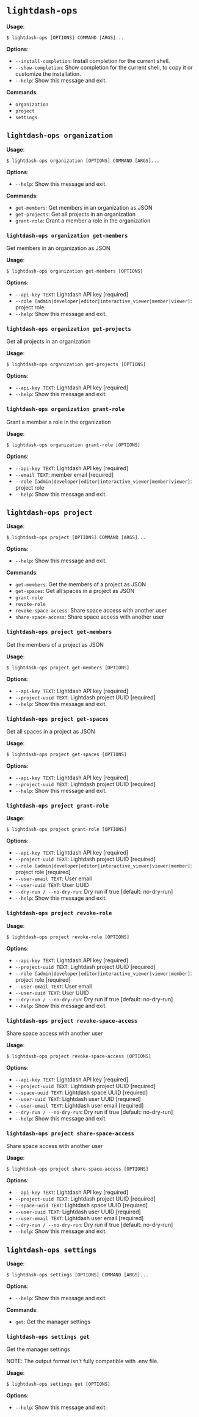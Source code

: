 # `lightdash-ops`

**Usage**:

```console
$ lightdash-ops [OPTIONS] COMMAND [ARGS]...
```

**Options**:

* `--install-completion`: Install completion for the current shell.
* `--show-completion`: Show completion for the current shell, to copy it or customize the installation.
* `--help`: Show this message and exit.

**Commands**:

* `organization`
* `project`
* `settings`

## `lightdash-ops organization`

**Usage**:

```console
$ lightdash-ops organization [OPTIONS] COMMAND [ARGS]...
```

**Options**:

* `--help`: Show this message and exit.

**Commands**:

* `get-members`: Get members in an organization as JSON
* `get-projects`: Get all projects in an organization
* `grant-role`: Grant a member a role in the organization

### `lightdash-ops organization get-members`

Get members in an organization as JSON

**Usage**:

```console
$ lightdash-ops organization get-members [OPTIONS]
```

**Options**:

* `--api-key TEXT`: Lightdash API key  [required]
* `--role [admin|developer|editor|interactive_viewer|member|viewer]`: project role
* `--help`: Show this message and exit.

### `lightdash-ops organization get-projects`

Get all projects in an organization

**Usage**:

```console
$ lightdash-ops organization get-projects [OPTIONS]
```

**Options**:

* `--api-key TEXT`: Lightdash API key  [required]
* `--help`: Show this message and exit.

### `lightdash-ops organization grant-role`

Grant a member a role in the organization

**Usage**:

```console
$ lightdash-ops organization grant-role [OPTIONS]
```

**Options**:

* `--api-key TEXT`: Lightdash API key  [required]
* `--email TEXT`: member email  [required]
* `--role [admin|developer|editor|interactive_viewer|member|viewer]`: project role
* `--help`: Show this message and exit.

## `lightdash-ops project`

**Usage**:

```console
$ lightdash-ops project [OPTIONS] COMMAND [ARGS]...
```

**Options**:

* `--help`: Show this message and exit.

**Commands**:

* `get-members`: Get the members of a project as JSON
* `get-spaces`: Get all spaces in a project as JSON
* `grant-role`
* `revoke-role`
* `revoke-space-access`: Share space access with another user
* `share-space-access`: Share space access with another user

### `lightdash-ops project get-members`

Get the members of a project as JSON

**Usage**:

```console
$ lightdash-ops project get-members [OPTIONS]
```

**Options**:

* `--api-key TEXT`: Lightdash API key  [required]
* `--project-uuid TEXT`: Lightdash project UUID  [required]
* `--help`: Show this message and exit.

### `lightdash-ops project get-spaces`

Get all spaces in a project as JSON

**Usage**:

```console
$ lightdash-ops project get-spaces [OPTIONS]
```

**Options**:

* `--api-key TEXT`: Lightdash API key  [required]
* `--project-uuid TEXT`: Lightdash project UUID  [required]
* `--help`: Show this message and exit.

### `lightdash-ops project grant-role`

**Usage**:

```console
$ lightdash-ops project grant-role [OPTIONS]
```

**Options**:

* `--api-key TEXT`: Lightdash API key  [required]
* `--project-uuid TEXT`: Lightdash project UUID  [required]
* `--role [admin|developer|editor|interactive_viewer|viewer|member]`: project role  [required]
* `--user-email TEXT`: User email
* `--user-uuid TEXT`: User UUID
* `--dry-run / --no-dry-run`: Dry run if true  [default: no-dry-run]
* `--help`: Show this message and exit.

### `lightdash-ops project revoke-role`

**Usage**:

```console
$ lightdash-ops project revoke-role [OPTIONS]
```

**Options**:

* `--api-key TEXT`: Lightdash API key  [required]
* `--project-uuid TEXT`: Lightdash project UUID  [required]
* `--role [admin|developer|editor|interactive_viewer|viewer|member]`: project role  [required]
* `--user-email TEXT`: User email
* `--user-uuid TEXT`: User UUID
* `--dry-run / --no-dry-run`: Dry run if true  [default: no-dry-run]
* `--help`: Show this message and exit.

### `lightdash-ops project revoke-space-access`

Share space access with another user

**Usage**:

```console
$ lightdash-ops project revoke-space-access [OPTIONS]
```

**Options**:

* `--api-key TEXT`: Lightdash API key  [required]
* `--project-uuid TEXT`: Lightdash project UUID  [required]
* `--space-uuid TEXT`: Lightdash space UUID  [required]
* `--user-uuid TEXT`: Lightdash user UUID  [required]
* `--user-email TEXT`: Lightdash user email  [required]
* `--dry-run / --no-dry-run`: Dry run if true  [default: no-dry-run]
* `--help`: Show this message and exit.

### `lightdash-ops project share-space-access`

Share space access with another user

**Usage**:

```console
$ lightdash-ops project share-space-access [OPTIONS]
```

**Options**:

* `--api-key TEXT`: Lightdash API key  [required]
* `--project-uuid TEXT`: Lightdash project UUID  [required]
* `--space-uuid TEXT`: Lightdash space UUID  [required]
* `--user-uuid TEXT`: Lightdash user UUID  [required]
* `--user-email TEXT`: Lightdash user email  [required]
* `--dry-run / --no-dry-run`: Dry run if true  [default: no-dry-run]
* `--help`: Show this message and exit.

## `lightdash-ops settings`

**Usage**:

```console
$ lightdash-ops settings [OPTIONS] COMMAND [ARGS]...
```

**Options**:

* `--help`: Show this message and exit.

**Commands**:

* `get`: Get the manager settings

### `lightdash-ops settings get`

Get the manager settings

NOTE:
    The output format isn't fully compatible with .env file.

**Usage**:

```console
$ lightdash-ops settings get [OPTIONS]
```

**Options**:

* `--help`: Show this message and exit.
